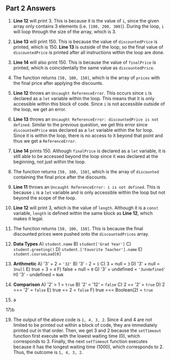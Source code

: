 ## Part 2 Answers

1) **Line 12** will print 3. This is because it is the value of `i`, since the given array only contains 3 elements (i.e. `[100, 200, 300]`). During the loop, `i` will loop through the size of the array, which is 3.
2) **Line 13** will print 150. This is because the value of `discountedPrice` is printed, which is 150. **Line 13** is outside of the loop, so the final value of `discountedPrice` is printed after all instructions within the loop are done. 
3) **Line 14** will also print 150. This is because the value of `finalPrice` is printed, which is coincidentally the same value as `discountedPrice`.
4) The function returns `[50, 100, 150]`, which is the array of `prices` with the final price after applying the discounts. 
5) **Line 12** throws an `Uncaught ReferenceError`. This occurs since `i` is declared as a `let` variable within the loop. This means that it is only accessible within this block of code. Since `i` is not accessible outside of the loop, we get an error. 
6) **Line 13** throws an `Uncaught ReferenceError: discountedPrice is not defined`. Similar to the previous question, we get this error since `discountedPrice` was declared as a `let` variable within the for loop. Since it is within the loop, there is no access to it beyond that point and thus we get a `ReferenceError`.
7) **Line 14** prints 150. Although `finalPrice` is declared as a `let` variable, it is still able to be accessed beyond the loop since it was declared at the beginning, not just within the loop.
8) The function returns `[50, 100, 150]`, which is the array of `discounted` containing the final price after the discounts. 
9) **Line 11** throws an `Uncaught ReferenceError: i is not defined`. This is because `i` is a `let` variable and is only accessible within the loop but not beyond the scope of the loop.
10) **Line 12** will print 3, which is the value of `length`. Although it is a `const` variable, `length` is defined within the same block as **Line 12**, which makes it legal. 
11) The function returns `[50, 100, 150]`. This is because the final discounted prices were pushed onto the `discountedPrices` array.

12) **Data Types** 
A) `student.name`
B) `student['Grad Year']`
C) `student.greeting()`
D) `student.['Favorite Teacher'].name`
E) `student.courseLoad[0]`

13) **Arithmetic**
A) '3' + 2 = `'32'`
B) '3' - 2 = `1`
C) 3 + null = `3`
D) '3' + null = `3null`
E) true + 3 = `4`
F) false + null = `0` 
G) '3' + undefined = `'3undefined'` 
H) '3' - undefined = `NaN`

14) **Comparison**
A) '2' > 1 = `true`
B) '2' < '12' = `false`
C) 2 == '2' = `true`
D) 2 === '2' = `false`
E) true == 2 = `false`
F) true === Boolean(2) = `true`

15) a

17)b

19) The output of the above code is `1, 4, 3, 2`. Since 4 and 4 are not limited to be printed out within a block of code, they are immediately printed out in that order. Then, we get 3 and 2 because the `setTimeout` function first execute with the lowest waiting time (0), which corresponds to 3. Finally, the next `setTimeout` function executes because it has the longest waiting time (1000), which corresponds to 2. Thus, the outcome is `1, 4, 3, 2`.  




